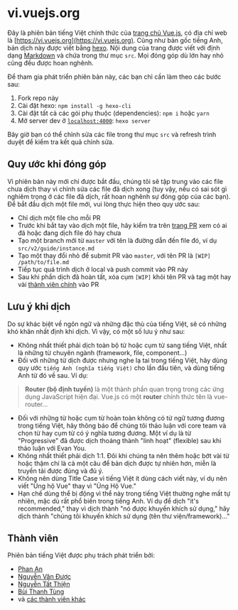 # vi.vuejs.org

Đây là phiên bản tiếng Việt chính thức của [trang chủ Vue.js](https://vuejs.org), có địa chỉ web là [https://vi.vuejs.org](https://vi.vuejs.org). Cũng như bản gốc tiếng Anh, bản dịch này được viết bằng [hexo](http://hexo.io/). Nội dung của trang được viết với định dạng [Markdown](https://guides.github.com/features/mastering-markdown/) và chứa trong thư mục `src`. Mọi đóng góp dù lớn hay nhỏ cũng đều được hoan nghênh.

Để tham gia phát triển phiên bản này, các bạn chỉ cần làm theo các bước sau:

1. Fork repo này
1. Cài đặt hexo: `npm install -g hexo-cli`
1. Cài đặt tất cả các gói phụ thuộc (dependencies): `npm i` hoặc `yarn`
1. Mở server dev ở [`localhost:4000`](http://localhost:4000): `hexo server`

Bây giờ bạn có thể chỉnh sửa các file trong thư mục `src` và refresh trình duyệt để kiểm tra kết quả chỉnh sửa.

## Quy ước khi đóng góp

Vì phiên bản này mới chỉ được bắt đầu, chúng tôi sẽ tập trung vào các file chưa dịch thay vì chỉnh sửa các file đã dịch xong (tuy vậy, nếu có sai sót gì nghiêm trọng ở các file đã dịch, rất hoan nghênh sự đóng góp của các bạn). Để bắt đầu dịch một file mới, vui lòng thực hiện theo quy ước sau:

* Chỉ dịch một file cho mỗi PR
* Trước khi bắt tay vào dịch một file, hãy kiểm tra trên [trang PR](https://github.com/vuejs-vn/vuejs.org/pulls?utf8=%E2%9C%93&q=is%3Apr) xem có ai đã hoặc đang dịch file đó hay chưa
* Tạo một branch mới từ `master` với tên là đường dẫn đến file đó, ví dụ `src/v2/guide/instance.md`
* Tạo một thay đổi nhỏ để submit PR vào `master`, với tên PR là `[WIP] /path/to/file.md`
* Tiếp tục quá trình dịch ở local và push commit vào PR này
* Sau khi phần dịch đã hoàn tất, xóa cụm `[WIP]` khỏi tên PR và tag một hay vài [thành viên chính](https://github.com/vuejs-vn/vuejs.org#thành-viên) vào PR

## Lưu ý khi dịch

Do sự khác biệt về ngôn ngữ và những đặc thù của tiếng Việt, sẽ có những khó khăn nhất định khi dịch. Vì vậy, có một số lưu ý như sau:

* Không nhất thiết phải dịch toàn bộ từ hoặc cụm từ sang tiếng Việt, nhất là những từ chuyên ngành (framework, file, component…)
* Đối với những từ dịch được nhưng nghe lạ tai trong tiếng Việt, hãy dùng quy ước `tiếng Anh (nghĩa tiếng Việt)` cho lần đầu tiên, và dùng tiếng Anh từ đó về sau. Ví dụ:
> **Router (bộ định tuyến)** là một thành phần quan trọng trong các ứng dụng JavaScript hiện đại. Vue.js có một **router** chính thức tên là vue-router…
* Đối với những từ hoặc cụm từ hoàn toàn không có từ ngữ tương đương trong tiếng Việt, hãy thông báo để chúng tôi thảo luận với core team và chọn từ hay cụm từ có ý nghĩa tương đương. Một ví dụ là từ "Progressive" đã được dịch thoáng thành "linh hoạt" (flexible) sau khi thảo luận với Evan You.
* Không nhất thiết phải dịch 1:1. Đôi khi chúng ta nên thêm hoặc bớt vài từ hoặc thậm chí là cả một câu để bản dịch được tự nhiên hơn, miễn là truyền tải được đúng và đủ ý.
* Không nên dùng Title Case vì tiếng Việt ít dùng cách viết này, ví dụ nên viết "Ủng hộ Vue" thay vì "Ủng Hộ Vue."
* Hạn chế dùng thể bị động vì thể này trong tiếng Việt thường nghe mất tự nhiên, mặc dù rất phổ biến trong tiếng Anh. Ví dụ để dịch "it's recommended," thay vì dịch thành "nó được khuyến khích sử dụng," hãy dịch thành "chúng tôi khuyến khích sử dụng (tên thư viện/framework)…"

## Thành viên

Phiên bản tiếng Việt được phụ trách phát triển bởi:

* [Phan An](https://github.com/phanan)
* [Nguyễn Văn Được](https://github.com/nguyenvanduocit)
* [Nguyễn Tất Thiện](https://github.com/tatthien)
* [Bùi Thanh Tùng](https://github.com/tungbt94)
* và [các thành viên khác](https://github.com/vuejs-vn/vuejs.org/graphs/contributors?from=2017-09-03)
